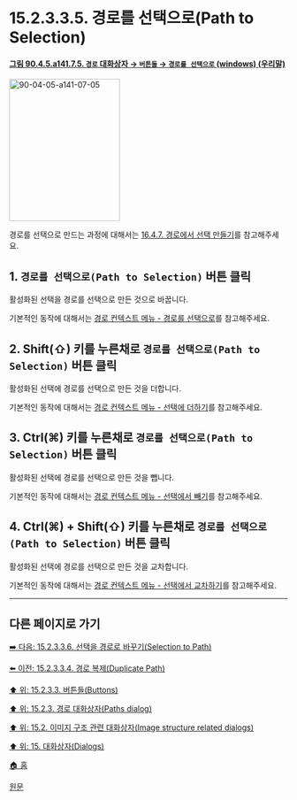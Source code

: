 # 15.2.3.3.5. 경로를 선택으로(Path to Selection)

<a id="90-04-05-a141-07-05"></a>

#### [그림 90.4.5.a141.7.5. `경로` 대화상자 → `버튼들` → `경로를 선택으로` (windows) (우리말)](./90-04-0005-paths.md#90-04-05-a141-07-05)
<img width="200" height="257" alt="90-04-05-a141-07-05" src="https://github.com/wonder13662/gimp/assets/15767104/eded5d41-daa7-4d15-aa93-d7edd954ab31" />

경로를 선택으로 만드는 과정에 대해서는 [16.4.7. 경로에서 선택 만들기](./16-04-07-00-from_path.md)를 참고해주세요.

## 1. `경로를 선택으로(Path to Selection)` 버튼 클릭
활성화된 선택을 경로를 선택으로 만든 것으로 바꿉니다.

기본적인 동작에 대해서는 [경로 컨텍스트 메뉴 - 경로를 선택으로](./15-02-03-04-10-path_to_selection.md)를 참고해주세요.

## 2. Shift(⇧) 키를 누른채로 `경로를 선택으로(Path to Selection)` 버튼 클릭
활성화된 선택에 경로를 선택으로 만든 것을 더합니다.

기본적인 동작에 대해서는 [경로 컨텍스트 메뉴 - 선택에 더하기](./15-02-03-04-11-add_to_selection.md)를 참고해주세요.

## 3. Ctrl(⌘) 키를 누른채로 `경로를 선택으로(Path to Selection)` 버튼 클릭
활성화된 선택에 경로를 선택으로 만든 것을 뺍니다.

기본적인 동작에 대해서는 [경로 컨텍스트 메뉴 - 선택에서 빼기](./15-02-03-04-12-subtract_from_selection.md)를 참고해주세요.

## 4. Ctrl(⌘) + Shift(⇧) 키를 누른채로 `경로를 선택으로(Path to Selection)` 버튼 클릭
활성화된 선택에 경로를 선택으로 만든 것을 교차합니다.

기본적인 동작에 대해서는 [경로 컨텍스트 메뉴 - 선택에서 교차하기](./15-02-03-04-13-intersect_with_selection.md)를 참고해주세요.

***

## 다른 페이지로 가기

[➡️ 다음: 15.2.3.3.6. 선택을 경로로 바꾸기(Selection to Path)](./15-02-03-03-06-selection_to_path.md)

[⬅️ 이전: 15.2.3.3.4. 경로 복제(Duplicate Path)](./15-02-03-03-04-duplicate_path.md)

[⬆️ 위: 15.2.3.3. 버튼들(Buttons)](./15-02-03-03-00-buttons.md)

[⬆️ 위: 15.2.3. 경로 대화상자(Paths dialog)](./15-02-03-00-paths-dialog.md)

[⬆️ 위: 15.2. 이미지 구조 관련 대화상자(Image structure related dialogs)](./15-02-00-image-structure-related-dialogs.md)

[⬆️ 위: 15. 대화상자(Dialogs)](./15-00-dialogs.md)

[🏠 홈](./00-home.md)

[원문](https://docs.gimp.org/2.10/ko/gimp-path-dialog.html#gimp-path-dialog-buttons)